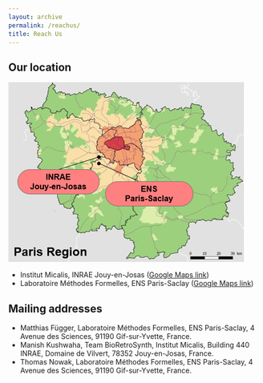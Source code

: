 ```yaml
---
layout: archive
permalink: /reachus/
title: Reach Us
---
```


## Our location
![Ile-de-France_INRAE_ENS](/images/paris_inrae_ens.png)

- Institut Micalis, INRAE Jouy-en-Josas ([Google Maps link](https://goo.gl/maps/CPPCBnNz2EDrWw8y5 "https://goo.gl/maps/CPPCBnNz2EDrWw8y5"))
- Laboratoire Méthodes Formelles, ENS Paris-Saclay ([Google Maps link](https://goo.gl/maps/RoqzjsKcAAaeKhwG9 "https://goo.gl/maps/RoqzjsKcAAaeKhwG9"))

## Mailing addresses
- Matthias Függer, Laboratoire Méthodes Formelles, ENS Paris-Saclay, 4 Avenue des Sciences, 91190 Gif-sur-Yvette, France.
- Manish Kushwaha, Team BioRetroSynth, Institut Micalis, Building 440 INRAE, Domaine de Vilvert, 78352 Jouy-en-Josas, France. 
- Thomas Nowak, Laboratoire Méthodes Formelles, ENS Paris-Saclay, 4 Avenue des Sciences, 91190 Gif-sur-Yvette, France.
